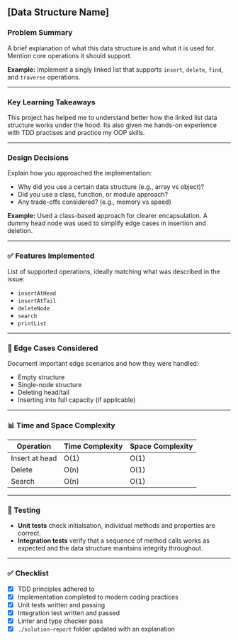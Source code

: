 ## [Data Structure Name]

### Problem Summary

A brief explanation of what this data structure is and what it is used for. Mention core operations it should support.

**Example:**
Implement a singly linked list that supports `insert`, `delete`, `find`, and `traverse` operations.

---

### Key Learning Takeaways

This project has helped me to understand better how the linked list data structure works under the hood. Its also given me hands-on experience with TDD practises and practice my OOP skills.

---

### Design Decisions

Explain how you approached the implementation:

- Why did you use a certain data structure (e.g., array vs object)?
- Did you use a class, function, or module approach?
- Any trade-offs considered? (e.g., memory vs speed)

**Example:**
Used a class-based approach for clearer encapsulation. A dummy head node was used to simplify edge cases in insertion and deletion.

---

### ✅ Features Implemented

List of supported operations, ideally matching what was described in the issue:

- `insertAtHead`
- `insertAtTail`
- `deleteNode`
- `search`
- `printList`

---

### 🧪 Edge Cases Considered

Document important edge scenarios and how they were handled:

- Empty structure
- Single-node structure
- Deleting head/tail
- Inserting into full capacity (if applicable)

---

### 📊 Time and Space Complexity

| Operation      | Time Complexity | Space Complexity |
| -------------- | --------------- | ---------------- |
| Insert at head | O(1)            | O(1)             |
| Delete         | O(n)            | O(1)             |
| Search         | O(n)            | O(1)             |

---

### 🔗 Testing

- **Unit tests** check initialsation, individual methods and properties are correct.
- **Integration tests** verify that a sequence of method calls works as expected and the data structure maintains integrity throughout.

---

### ✅ Checklist

- [x] TDD principles adhered to
- [x] Implementation completed to modern coding practices
- [x] Unit tests written and passing
- [x] Integration test written and passed
- [x] Linter and type checker pass
- [x] `./solution-report` folder updated with an explanation
